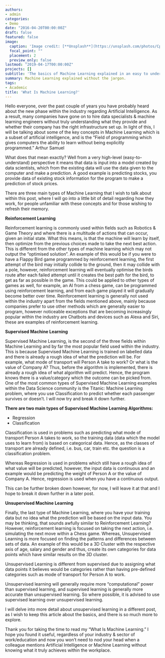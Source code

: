 ```yaml
---
authors:
- admin
categories:
- Demo
date: "2016-04-20T00:00:00Z"
draft: false
featured: false
image:
  caption: 'Image credit: [**Unsplash**](https://unsplash.com/photos/CpkOjOcXdUY)'
  focal_point: ""
  placement: 2
  preview_only: false
lastmod: "2019-04-17T00:00:00Z"
projects: []
subtitle: 'The basics of Machine Learning explained in an easy to understand format :brain:'
summary: Machine Learning explained without the jargon.
tags:
- Academic
title: 'What Is Machine Learning?'
---
```


Hello everyone, over the past couple of years you have probably heard about the new phase within the industry regarding Artificial Intelligence. As a result, many companies have gone on to hire data specialists & machine learning engineers without truly understanding what they provide and whether their company has the right infrastructure set up. In light of this, I will be talking about some of the key concepts in Machine Learning which is a subset of artificial intelligence, and is the “Field of programming which gives computers the ability to learn without being explicitly programmed.” Arthur Samuel

What does that mean exactly? Well from a very high-level (easy-to-understand) perspective it means that data is input into a model created by data scientists, which from the existing data will use the data given to the computer and make a prediction. A good example is predicting stocks, you provide data of existing stock information for the program to make a prediction of stock prices.

There are three main types of Machine Learning that I wish to talk about within this post, where I will go into a little bit of detail regarding how they work, for people unfamiliar with these concepts and for those wishing to refresh their memory.

**Reinforcement Learning**

Reinforcement learning is commonly used within fields such as Robotics & Game Theory and where there is a multitude of actions that can occur, given an initial state. What this means, is that the machine will learn by itself, then optimize from the previous choices made to take the next best action. This is different from the other types of machine learning which may not output the “optimised solution”. An example of this would be if you were to have a Flappy Bird game programmed by reinforcement learning, the first attempt of the bird may initially collide to the ground, then it may collide with a pole, however, reinforcement learning will eventually optimise the birds route after each failed attempt until it creates the best path for the bird, to get as far as possible in the game. This could be applied to other types of games as well, for example, an AI from a chess game, can be programmed using reinforcement learning, and from each game played it will gradually become better over time. Reinforcement learning is generally not used within the industry apart from the fields mentioned above, mainly because companies prefer to use other methods which are generally easier to program, however noticeable exceptions that are becoming increasingly popular within the industry are Chatbots and devices such as Alexa and Siri, these are examples of reinforcement learning.


**Supervised Machine Learning**

Supervised Machine Learning, is the second of the three fields within Machine Learning and by far the most popular field used within the industry. This is because Supervised Machine Learning is trained on labelled data and there is already a rough idea of what the prediction will be. For example, what mode of transport will Person A take to work? Or what is the value of Company A? Thus, before the algorithm is implemented, there is already a rough idea of what algorithm will predict. Hence, the program knows there is a value/category which the outcome can be picked from. One of the most common types of Supervised Machine Learning examples within the Data Science community is the Titanic: Machine Learning problem, where you use Classification to predict whether each passenger survives or doesn’t. I will now try and break it down further.

**There are two main types of Supervised Machine Learning Algorithms:**

* Regression
* Classification


Classification is used in problems such as predicting what mode of transport Person A takes to work, so the training data (data which the model uses to learn from) is based on categorical data. Hence, as the classes of transport are already defined, i.e. bus, car, train etc. the question is a classification problem.

Whereas Regression is used in problems which still have a rough idea of what value will be predicted, however, the input data is continuous and an example would be predicting the weight of Person A or the value of Company A. Hence, regression is used when you have a continuous output.

This can be further broken down however, for now, I will leave it at that and I hope to break it down further in a later post.

**Unsupervised Machine Learning**

Finally, the last type of Machine Learning, where you have your training data but no idea what the prediction will be based on the input data. You may be thinking, that sounds awfully similar to Reinforcement Learning? However, reinforcement learning is focused on taking the next action, i.e. simulating the next move within a Chess game. Whereas, Unsupervised Learning is more focused on finding the patterns and differences between sets of data. An example of this would be a 3D Cluster with the respective axis of age, salary and gender and thus, create its own categories for data points which have similar results on the 3D cluster.


Unsupervised Learning is different from supervised due to assigning what data points it believes would be categories rather than having pre-defined categories such as mode of transport for Person A to work.

Unsupervised learning will generally require more “computational” power than supervised learning, and supervised learning is generally more accurate than unsupervised learning. So where possible, it is advised to use supervised learning over unsupervised learning.

I will delve into more detail about unsupervised learning in a different post, as I wish to keep this article about the basics, and there is so much more to explore.

Thank you for taking the time to read my “What Is Machine Learning.” I hope you found it useful, regardless of your industry & sector of work/education and now you won’t need to nod your head when a colleague mentions Artificial Intelligence or Machine Learning without knowing what it truly achieves within the workplace.